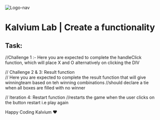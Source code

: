 ![Logo-nav](https://s3.ap-south-1.amazonaws.com/kalvi-education.github.io/front-end-web-development/Kalvium-Logo.png)

# Kalvium Lab | Create a functionality

## Task:

//Challenge 1 :- Here you are expected to complete the handleClick function, which will place X and O alternatively on clicking the DIV


//  Challenge 2 & 3: Result function   
// Here you are expected to complete the result function that will give winningteam based on teh winning combinations
//should declare a tie when all boxes are filled with no winner

// Iteration 4: Restart function
//restarts the game when the user clicks on the button restart i.e play again


Happy Coding Kalvium ❤️
